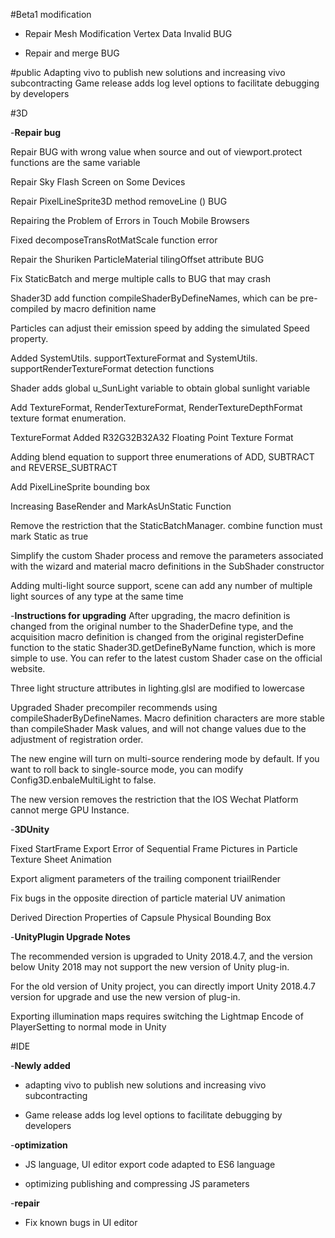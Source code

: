 #Beta1 modification

- Repair Mesh Modification Vertex Data Invalid BUG

- Repair and merge BUG

#public
Adapting vivo to publish new solutions and increasing vivo subcontracting
Game release adds log level options to facilitate debugging by developers

#3D

-**Repair bug**

Repair BUG with wrong value when source and out of viewport.protect functions are the same variable

Repair Sky Flash Screen on Some Devices

Repair PixelLineSprite3D method removeLine () BUG

Repairing the Problem of Errors in Touch Mobile Browsers

Fixed decomposeTransRotMatScale function error

Repair the Shuriken ParticleMaterial tilingOffset attribute BUG

Fix StaticBatch and merge multiple calls to BUG that may crash

Shader3D add function compileShaderByDefineNames, which can be pre-compiled by macro definition name

Particles can adjust their emission speed by adding the simulated Speed property.

Added SystemUtils. supportTextureFormat and SystemUtils. supportRenderTextureFormat detection functions

Shader adds global u_SunLight variable to obtain global sunlight variable

Add TextureFormat, RenderTextureFormat, RenderTextureDepthFormat texture format enumeration.

TextureFormat Added R32G32B32A32 Floating Point Texture Format

Adding blend equation to support three enumerations of ADD, SUBTRACT and REVERSE_SUBTRACT

Add PixelLineSprite bounding box

Increasing BaseRender and MarkAsUnStatic Function

Remove the restriction that the StaticBatchManager. combine function must mark Static as true

Simplify the custom Shader process and remove the parameters associated with the wizard and material macro definitions in the SubShader constructor

Adding multi-light source support, scene can add any number of multiple light sources of any type at the same time

-**Instructions for upgrading**
After upgrading, the macro definition is changed from the original number to the ShaderDefine type, and the acquisition macro definition is changed from the original registerDefine function to the static Shader3D.getDefineByName function, which is more simple to use. You can refer to the latest custom Shader case on the official website.

Three light structure attributes in lighting.glsl are modified to lowercase

Upgraded Shader precompiler recommends using compileShaderByDefineNames. Macro definition characters are more stable than compileShader Mask values, and will not change values due to the adjustment of registration order.

The new engine will turn on multi-source rendering mode by default. If you want to roll back to single-source mode, you can modify Config3D.enbaleMultiLight to false.

The new version removes the restriction that the IOS Wechat Platform cannot merge GPU Instance.

-**3DUnity**

Fixed StartFrame Export Error of Sequential Frame Pictures in Particle Texture Sheet Animation

Export aligment parameters of the trailing component triailRender

Fix bugs in the opposite direction of particle material UV animation

Derived Direction Properties of Capsule Physical Bounding Box

-**UnityPlugin Upgrade Notes**

The recommended version is upgraded to Unity 2018.4.7, and the version below Unity 2018 may not support the new version of Unity plug-in.

For the old version of Unity project, you can directly import Unity 2018.4.7 version for upgrade and use the new version of plug-in.

Exporting illumination maps requires switching the Lightmap Encode of PlayerSetting to normal mode in Unity

#IDE

-**Newly added**

- adapting vivo to publish new solutions and increasing vivo subcontracting

- Game release adds log level options to facilitate debugging by developers

-**optimization**

- JS language, UI editor export code adapted to ES6 language

- optimizing publishing and compressing JS parameters

-**repair**

- Fix known bugs in UI editor


 
